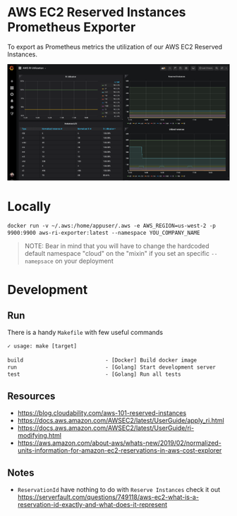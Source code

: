 # AWS EC2 Reserved Instances Prometheus Exporter

To export as Prometheus metrics the utilization of our AWS EC2 Reserved Instances.

![](.img/dashboard.png)

# Locally

```
docker run -v ~/.aws:/home/appuser/.aws -e AWS_REGION=us-west-2 -p 9900:9900 aws-ri-exporter:latest --namespace YOU_COMPANY_NAME
```

> NOTE: Bear in mind that you will have to change the hardcoded default namespace "cloud" on the "mixin" if you set an specific `--namepsace` on your deployment

# Development

## Run

There is a handy `Makefile` with few useful commands

```
✓ usage: make [target]

build                          - [Docker] Build docker image
run                            - [Golang] Start development server
test                           - [Golang] Run all tests
```

## Resources

- https://blog.cloudability.com/aws-101-reserved-instances
- https://docs.aws.amazon.com/AWSEC2/latest/UserGuide/apply_ri.html
- https://docs.aws.amazon.com/AWSEC2/latest/UserGuide/ri-modifying.html
- https://aws.amazon.com/about-aws/whats-new/2019/02/normalized-units-information-for-amazon-ec2-reservations-in-aws-cost-explorer

## Notes

- `ReservationId` have nothing to do with `Reserve Instances` check it out https://serverfault.com/questions/749118/aws-ec2-what-is-a-reservation-id-exactly-and-what-does-it-represent
